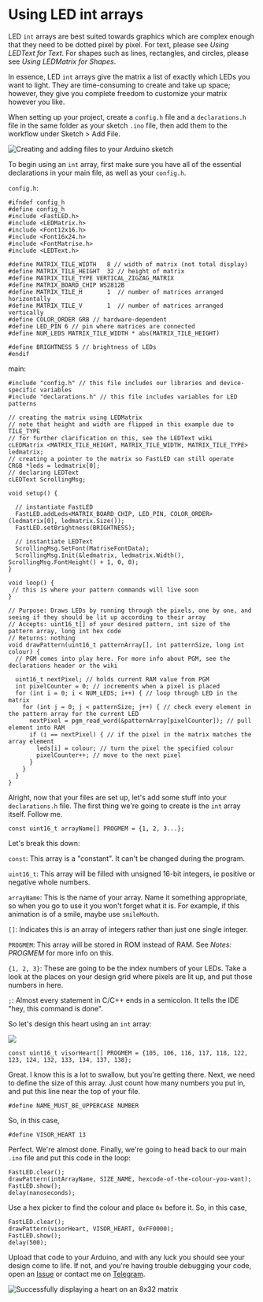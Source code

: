 # Using LED int arrays

LED `int` arrays are best suited towards graphics which are complex enough that they need to be dotted pixel by pixel. For text, please see _Using LEDText for Text_. For shapes such as lines, rectangles, and circles, please see _Using LEDMatrix for Shapes_.

In essence, LED `int` arrays give the matrix a list of exactly which LEDs you want to light. They are time-consuming to create and take up space; however, they give you complete freedom to customize your matrix however you like.

When setting up your project, create a `config.h` file and a `declarations.h` file in the same folder as your sketch `.ino` file, then add them to the workflow under Sketch > Add File.

![Creating and adding files to your Arduino sketch](https://i.postimg.cc/YSd7V9cs/screenshot-12.png)

To begin using an `int` array, first make sure you have all of the essential declarations in your main file, as well as your `config.h`. 

`config.h`:
```
#ifndef config_h
#define config_h
#include <FastLED.h>
#include <LEDMatrix.h>
#include <Font12x16.h>
#include <Font16x24.h>
#include <FontMatrise.h>
#include <LEDText.h>

#define MATRIX_TILE_WIDTH   8 // width of matrix (not total display)
#define MATRIX_TILE_HEIGHT  32 // height of matrix
#define MATRIX_TILE_TYPE VERTICAL_ZIGZAG_MATRIX
#define MATRIX_BOARD_CHIP WS2812B
#define MATRIX_TILE_H       1  // number of matrices arranged horizontally
#define MATRIX_TILE_V       1  // number of matrices arranged vertically
#define COLOR_ORDER GRB // hardware-dependent
#define LED_PIN 6 // pin where matrices are connected
#define NUM_LEDS MATRIX_TILE_WIDTH * abs(MATRIX_TILE_HEIGHT)

#define BRIGHTNESS 5 // brightness of LEDs
#endif
```

main:
```
#include "config.h" // this file includes our libraries and device-specific variables
#include "declarations.h" // this file includes variables for LED patterns

// creating the matrix using LEDMatrix
// note that height and width are flipped in this example due to TILE_TYPE
// for further clarification on this, see the LEDText wiki
cLEDMatrix <MATRIX_TILE_HEIGHT, MATRIX_TILE_WIDTH, MATRIX_TILE_TYPE> ledmatrix;
// creating a pointer to the matrix so FastLED can still operate
CRGB *leds = ledmatrix[0];
// declaring LEDText
cLEDText ScrollingMsg;

void setup() {

  // instantiate FastLED
  FastLED.addLeds<MATRIX_BOARD_CHIP, LED_PIN, COLOR_ORDER>(ledmatrix[0], ledmatrix.Size());
  FastLED.setBrightness(BRIGHTNESS);

  // instantiate LEDText
  ScrollingMsg.SetFont(MatriseFontData);
  ScrollingMsg.Init(&ledmatrix, ledmatrix.Width(), ScrollingMsg.FontHeight() + 1, 0, 0);
}

void loop() {
 // this is where your pattern commands will live soon
}

// Purpose: Draws LEDs by running through the pixels, one by one, and seeing if they should be lit up according to their array
// Accepts: uint16_t[] of your desired pattern, int size of the pattern array, long int hex code
// Returns: nothing
void drawPattern(uint16_t patternArray[], int patternSize, long int colour) {
  // PGM comes into play here. For more info about PGM, see the declarations header or the wiki
  
  uint16_t nextPixel; // holds current RAM value from PGM
  int pixelCounter = 0; // increments when a pixel is placed
  for (int i = 0; i < NUM_LEDS; i++) { // loop through LED in the matrix
    for (int j = 0; j < patternSize; j++) { // check every element in the pattern array for the current LED
      nextPixel = pgm_read_word(&patternArray[pixelCounter]); // pull element into RAM
      if (i == nextPixel) { // if the pixel in the matrix matches the array element
        leds[i] = colour; // turn the pixel the specified colour
        pixelCounter++; // move to the next pixel
      }
    }
  }
}
```

Alright, now that your files are set up, let's add some stuff into your `declarations.h` file.
The first thing we're going to create is the `int` array itself. Follow me.

`const uint16_t arrayName[] PROGMEM = {1, 2, 3...};`

Let's break this down:

`const`: This array is a "constant". It can't be changed during the program.

`uint16_t`: This array will be filled with unsigned 16-bit integers, ie positive or negative whole numbers.

`arrayName`: This is the name of your array. Name it something appropriate, so when you go to use it you won't forget what it is. For example, if this animation is of a smile, maybe use `smileMouth`.

`[]`: Indicates this is an array of integers rather than just one single integer.

`PROGMEM`: This array will be stored in ROM instead of RAM. See _Notes: PROGMEM_ for more info on this.

`{1, 2, 3}`: These are going to be the index numbers of your LEDs. Take a look at the places on your design grid where pixels are lit up, and put those numbers in here.

`;`: Almost every statement in C/C++ ends in a semicolon. It tells the IDE "hey, this command is done".

So let's design this heart using an `int` array:

![](https://i.postimg.cc/zv0PDLjs/screenshot-13.png)

`const uint16_t visorHeart[] PROGMEM = {105, 106, 116, 117, 118, 122, 123, 124, 132, 133, 134, 137, 138};`

Great. I know this is a lot to swallow, but you're getting there. Next, we need to define the size of this array. Just count how many numbers you put in, and put this line near the top of your file.

`#define NAME_MUST_BE_UPPERCASE NUMBER`

So, in this case,

`#define VISOR_HEART 13`

Perfect. We're almost done. Finally, we're going to head back to our main `.ino` file and put this code in the loop:

```
FastLED.clear();
drawPattern(intArrayName, SIZE_NAME, hexcode-of-the-colour-you-want);
FastLED.show();
delay(nanoseconds);
```

Use a hex picker to find the colour and place `0x` before it. So, in this case,

```
FastLED.clear();
drawPattern(visorHeart, VISOR_HEART, 0xFF0000);
FastLED.show();
delay(500);
```

Upload that code to your Arduino, and with any luck you should see your design come to life. If not, and you're having trouble debugging your code, open an [Issue](https://github.com/OpenSourceProtogenCollection/flexOS/issues) or contact me on [Telegram](https://t.me/JaredTamana).

![Successfully displaying a heart on an 8x32 matrix](https://i.postimg.cc/XvKS5kkF/IMG-20200524-031703.jpg)